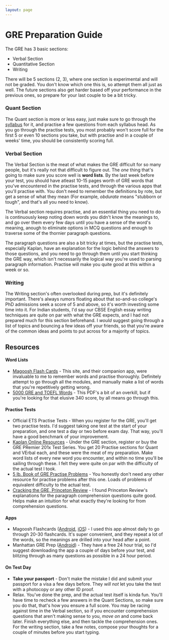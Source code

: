 ```yaml
---
layout: page
---
```

# GRE Preparation Guide

The GRE has 3 basic sections:

* Verbal Section
* Quantitative Section
* Writing

There will be 5 sections (2, 3), where one section is experimental and will not be graded. You don't know which one this is, so attempt them all just as well. The future sections also get harder based off your performance in the previous ones, so prepare for your last couple to be a bit tricky.

### Quant Section

The Quant section is more or less easy, just make sure to go through the [syllabus](https://www.ets.org/gre/revised_general/prepare/quantitative_reasoning) for it, and practise a few questions from each syllabus head. As you go through the practise tests, you most probably won't score full for the first 5 or even 10 sections you take, but with practise and in a couple of weeks' time, you should be consistently scoring full.

### Verbal Section

The Verbal Section is the meat of what makes the GRE difficult for so many people, but it's really not that difficult to figure out. The <i>one</i> thing that's going to make sure you score well is <b>word lists</b>. By the last week before your test, you should have atleast 10-15 pages worth of GRE words that you've encountered in the practise tests, and through the various apps that you'll practise with. You don't need to remember the definitions by rote, but get a sense of what they mean (For example, <i> obdurate</i> means "stubborn or tough", and that's all you need to know).

The Verbal section requires practise, and an essential thing you need to do is continuously keep noting down words you didn't know the meanings to, and go over them every few days until you have a sense of the word's meaning, anough to eliminate options in MCQ questions and enough to traverse some of the thornier paragraph questions.

The paragraph questions are also a bit tricky at times, but the practise tests, especially Kaplan, have an explanation for the logic behind the answers to those questions, and you need to go through them until you start thinking the GRE way, which isn't necessarily the logical way you're used to parsing paragraph information. Practise will make you quite good at this within a week or so.

### Writing

The Writing section's often overlooked during prep, but it's definitely important. There's always rumors floating about that so-and-so college's PhD admissions seek a score of 5 and above, so it's worth investing some time into it. For Indian students, I'd say our CBSE English essay writing techniques are quite on par with what the GRE expects, and I had not prepared much for this section beforehand. I <i>would</i> suggest going through a list of topics and bouncing a few ideas off your friends, so that you're aware of the common ideas and points to put across for a majority of topics.

## Resources

#### Word Lists

* [Magoosh Flash Cards](https://gre.magoosh.com/flashcards/vocabulary/decks) - This site, and their companion app, were invaluable to me to remember words and practise thoroughly. Definitely attempt to go through all the modules, and manually make a list of words that you're repetitively getting wrong.
* [5000 GRE and TOEFL Words](https://drive.google.com/file/d/0B49ZdpZV9rTHYUhfOUhjYUtzU3c/view?usp=sharing) - This PDF's a bit of an overkill, but if you're looking for that elusive 340 score, by all means go through this.

#### Practise Tests

* Official ETS Practise Tests - When you register for the GRE, you'll get two practise tests. I'd suggest taking one test at the start of your preparation, and one test a day or two before exam day. That way, you'll have a good benchmark of your improvement.
* [Kaplan Online Resources](https://www.kaptest.com/pages/booksonline) - Under the GRE section, register or buy the GRE PRemier 201x Test Series. You get 20 Practise sections for Quant and VErbal each, and these were the meat of my preparation. Make word lists of every new word you encounter, and within no time you'll be sailing through these. I felt they were quite on par with the difficulty of the actual test I took.
* [5 lb. Book of GRE Practise Problems](https://www.amazon.com/lb-Book-GRE-Practice-Problems/dp/1937707296) - You honestly don't need any other resource for practise problems after this one. Loads of problems of equivalent difficulty to the actual test.
* [Cracking the GRE, Princeton Review](https://www.amazon.com/Cracking-Practice-Graduate-School-Preparation/dp/0804126046/ref=sr_1_2?s=books&ie=UTF8&qid=1503045266&sr=1-2&keywords=cracking+the+new+gre) - I found Princeton Review's explanations for the paragraph comprehension questions quite good. Helps make an intuition for what exactly they're looking for from comprehension questions.

#### Apps

* Magoosh Flashcards ([Android](https://play.google.com/store/apps/details?id=com.magoosh.flashcards.gre&hl=en), [iOS](https://itunes.apple.com/us/app/gre-vocabulary-flashcards-from-magoosh/id672962658?mt=8)) - I used this app almost daily to go through 20-30 flashcards. It's super convenient, and they repeat a lot of the words, so the meanings are drilled into your head after a point.
* Manhattan GRE Prep ([Android](https://play.google.com/store/apps/details?id=com.hltcorp.gre&hl=en)) - They have a free 24 hour trial, so I'd suggest downloading the app a couple of days before your test, and blitzing through as many questions as possible in a 24 hour period.

#### On Test Day

* <b>Take your passport</b> - Don't make the mistake I did and submit your passport for a visa a few days before. They <i>will not</i> let you take the test with a photocopy or any other ID proof.
* Relax. You've done the prep, and the actual test itself is kinda fun. You'll have time to recheck a few answers in the Quant Sections, so make sure you do that, that's how you ensure a full score. You may be racing against time in the Verbal section, so if you encounter comprehension questions that aren't making sense to you, <i>move on</i> and come back later. Finish everything else, and then tackle the comprehension ones. For the writing section, take a few notes, compose your thoughts for a couple of minutes before you start typing.